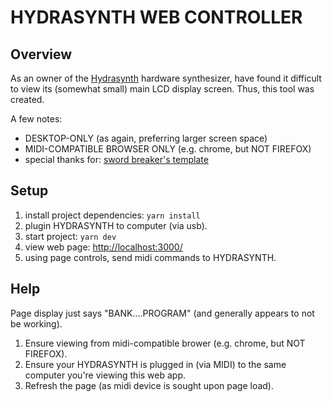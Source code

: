 # HYDRASYNTH WEB CONTROLLER

## Overview

As an owner of the [Hydrasynth](https://www.ashunsoundmachines.com/hydrasynth-key) hardware synthesizer, have found it difficult to view its (somewhat small) main LCD display screen. Thus, this tool was created.

A few notes:

- DESKTOP-ONLY (as again, preferring larger screen space)
- MIDI-COMPATIBLE BROWSER ONLY (e.g. chrome, but NOT FIREFOX)
- special thanks for:
  [sword breaker's template](https://github.com/TheSwordBreaker/vite-reactts-eslint-prettier)

## Setup

1. install project dependencies:
   `yarn install`
2. plugin HYDRASYNTH to computer (via usb).
3. start project:
   `yarn dev`
4. view web page:
   [http://localhost:3000/](http://localhost:3000/)
5. using page controls, send midi commands to HYDRASYNTH.

## Help

Page display just says "BANK....PROGRAM" (and generally appears to not be working).

1. Ensure viewing from midi-compatible brower (e.g. chrome, but NOT FIREFOX).
2. Ensure your HYDRASYNTH is plugged in (via MIDI) to the same computer you're viewing this web app.
3. Refresh the page (as midi device is sought upon page load).
